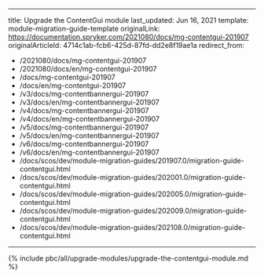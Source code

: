   
---
title: Upgrade the ContentGui module
last_updated: Jun 16, 2021
template: module-migration-guide-template
originalLink: https://documentation.spryker.com/2021080/docs/mg-contentgui-201907
originalArticleId: 4714c1ab-fcb6-425d-87fd-dd2e8f19ae1a
redirect_from:
  - /2021080/docs/mg-contentgui-201907
  - /2021080/docs/en/mg-contentgui-201907
  - /docs/mg-contentgui-201907
  - /docs/en/mg-contentgui-201907
  - /v3/docs/mg-contentbannergui-201907
  - /v3/docs/en/mg-contentbannergui-201907
  - /v4/docs/mg-contentbannergui-201907
  - /v4/docs/en/mg-contentbannergui-201907
  - /v5/docs/mg-contentbannergui-201907
  - /v5/docs/en/mg-contentbannergui-201907
  - /v6/docs/mg-contentbannergui-201907
  - /v6/docs/en/mg-contentbannergui-201907
  - /docs/scos/dev/module-migration-guides/201907.0/migration-guide-contentgui.html
  - /docs/scos/dev/module-migration-guides/202001.0/migration-guide-contentgui.html
  - /docs/scos/dev/module-migration-guides/202005.0/migration-guide-contentgui.html
  - /docs/scos/dev/module-migration-guides/202009.0/migration-guide-contentgui.html
  - /docs/scos/dev/module-migration-guides/202108.0/migration-guide-contentgui.html
---

{% include pbc/all/upgrade-modules/upgrade-the-contentgui-module.md %} <!-- To edit, see /_includes/pbc/all/upgrade-modules/upgrade-the-contentgui-module.md -->
